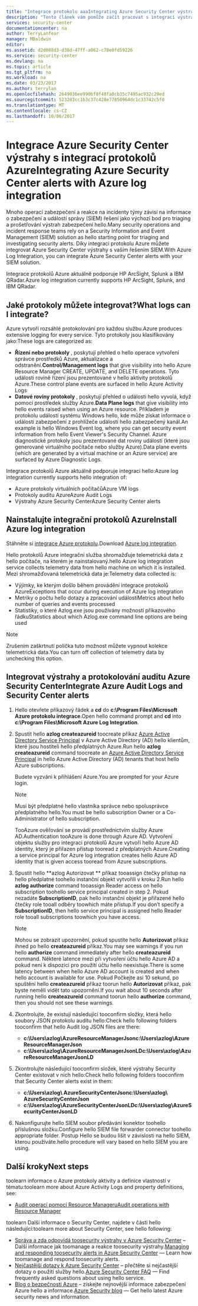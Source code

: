 ```yaml
---
title: "Integrace protokolu aaaIntegrating Azure Security Center výstrahy s Azure | Microsoft Docs"
description: "Tento článek vám pomůže začít pracovat s integrací výstrahy Security Center s integrací protokolů Azure."
services: security-center
documentationcenter: na
author: TerryLanfear
manager: MBaldwin
editor: 
ms.assetid: d2d088d3-d38d-47ff-a062-c78e0fd59226
ms.service: security-center
ms.devlang: na
ms.topic: article
ms.tgt_pltfrm: na
ms.workload: na
ms.date: 03/23/2017
ms.author: terrylan
ms.openlocfilehash: 2649036ee990bf0f48fa0cb35c7495ac932c29ed
ms.sourcegitcommit: 523283cc1b3c37c428e77850964dc1c33742c5f0
ms.translationtype: MT
ms.contentlocale: cs-CZ
ms.lasthandoff: 10/06/2017
---
```

# <a name="integrating-azure-security-center-alerts-with-azure-log-integration"></a><span data-ttu-id="73092-103">Integrace Azure Security Center výstrahy s integrací protokolů Azure</span><span class="sxs-lookup"><span data-stu-id="73092-103">Integrating Azure Security Center alerts with Azure log integration</span></span>
<span data-ttu-id="73092-104">Mnoho operací zabezpečení a reakce na incidenty týmy závisí na informace o zabezpečení a událostí správy (SIEM) řešení jako výchozí bod pro triaging a prošetřování výstrah zabezpečení hello.</span><span class="sxs-lookup"><span data-stu-id="73092-104">Many security operations and incident response teams rely on a Security Information and Event Management (SIEM) solution as hello starting point for triaging and investigating security alerts.</span></span> <span data-ttu-id="73092-105">Díky integraci protokolu Azure můžete integrovat Azure Security Center výstrahy s vaším řešením SIEM.</span><span class="sxs-lookup"><span data-stu-id="73092-105">With Azure Log Integration, you can integrate Azure Security Center alerts with your SIEM solution.</span></span>

<span data-ttu-id="73092-106">Integrace protokolů Azure aktuálně podporuje HP ArcSight, Splunk a IBM QRadar.</span><span class="sxs-lookup"><span data-stu-id="73092-106">Azure log integration currently supports HP ArcSight, Splunk, and IBM QRadar.</span></span>

## <a name="what-logs-can-i-integrate"></a><span data-ttu-id="73092-107">Jaké protokoly můžete integrovat?</span><span class="sxs-lookup"><span data-stu-id="73092-107">What logs can I integrate?</span></span>
<span data-ttu-id="73092-108">Azure vytvoří rozsáhlé protokolování pro každou službu.</span><span class="sxs-lookup"><span data-stu-id="73092-108">Azure produces extensive logging for every service.</span></span> <span data-ttu-id="73092-109">Tyto protokoly jsou klasifikovány jako:</span><span class="sxs-lookup"><span data-stu-id="73092-109">These logs are categorized as:</span></span>

* <span data-ttu-id="73092-110">**Řízení nebo protokoly** , poskytují přehled o hello operace vytvoření správce prostředků Azure, aktualizace a odstranění.</span><span class="sxs-lookup"><span data-stu-id="73092-110">**Control/Management logs** that give visibility into hello Azure Resource Manager CREATE, UPDATE, and DELETE operations.</span></span> <span data-ttu-id="73092-111">Tyto události rovině řízení jsou prezentované v hello aktivity protokolů Azure.</span><span class="sxs-lookup"><span data-stu-id="73092-111">These control plane events are surfaced in hello Azure Activity Logs</span></span>
* <span data-ttu-id="73092-112">**Datové roviny protokoly** , poskytují přehled o události hello vyvolá, když pomocí prostředek služby Azure.</span><span class="sxs-lookup"><span data-stu-id="73092-112">**Data Plane logs** that give visibility into hello events raised when using an Azure resource.</span></span> <span data-ttu-id="73092-113">Příkladem je protokolu událostí systému Windows hello, kde může získat informace o události zabezpečení z prohlížeče událostí hello zabezpečený kanál.</span><span class="sxs-lookup"><span data-stu-id="73092-113">An example is hello Windows Event log, where you can get security event information from hello Event Viewer's Security Channel.</span></span> <span data-ttu-id="73092-114">Azure diagnostické protokoly jsou prezentované dat roviny událostí (které jsou generované virtuálního počítače nebo služby Azure).</span><span class="sxs-lookup"><span data-stu-id="73092-114">Data plane events (which are generated by a virtual machine or an Azure service) are surfaced by Azure Diagnostic Logs.</span></span>

<span data-ttu-id="73092-115">Integrace protokolů Azure aktuálně podporuje integraci hello:</span><span class="sxs-lookup"><span data-stu-id="73092-115">Azure log integration currently supports hello integration of:</span></span>

* <span data-ttu-id="73092-116">Azure protokoly virtuálních počítačů</span><span class="sxs-lookup"><span data-stu-id="73092-116">Azure VM logs</span></span>
* <span data-ttu-id="73092-117">Protokoly auditu Azure</span><span class="sxs-lookup"><span data-stu-id="73092-117">Azure Audit Logs</span></span>
* <span data-ttu-id="73092-118">Výstrahy Azure Security Center</span><span class="sxs-lookup"><span data-stu-id="73092-118">Azure Security Center alerts</span></span>

## <a name="install-azure-log-integration"></a><span data-ttu-id="73092-119">Nainstalujte integrační protokolů Azure</span><span class="sxs-lookup"><span data-stu-id="73092-119">Install Azure log integration</span></span>
<span data-ttu-id="73092-120">Stáhněte si [integrace Azure protokolu](https://www.microsoft.com/download/details.aspx?id=53324).</span><span class="sxs-lookup"><span data-stu-id="73092-120">Download [Azure log integration](https://www.microsoft.com/download/details.aspx?id=53324).</span></span>

<span data-ttu-id="73092-121">Hello protokolů Azure integrační služba shromažďuje telemetrická data z hello počítače, na kterém je nainstalovaný.</span><span class="sxs-lookup"><span data-stu-id="73092-121">hello Azure log integration service collects telemetry data from hello machine on which it is installed.</span></span>  <span data-ttu-id="73092-122">Mezi shromažďovaná telemetrická data je:</span><span class="sxs-lookup"><span data-stu-id="73092-122">Telemetry data collected is:</span></span>

* <span data-ttu-id="73092-123">Výjimky, ke kterým došlo během provádění integrace protokolů Azure</span><span class="sxs-lookup"><span data-stu-id="73092-123">Exceptions that occur during execution of Azure log integration</span></span>
* <span data-ttu-id="73092-124">Metriky o počtu hello dotazy a zpracování událostí</span><span class="sxs-lookup"><span data-stu-id="73092-124">Metrics about hello number of queries and events processed</span></span>
* <span data-ttu-id="73092-125">Statistiky, o které Azlog.exe jsou používány možnosti příkazového řádku</span><span class="sxs-lookup"><span data-stu-id="73092-125">Statistics about which Azlog.exe command line options are being used</span></span>

> [!NOTE]
> <span data-ttu-id="73092-126">Zrušením zaškrtnutí políčka tuto možnost můžete vypnout kolekce telemetrická data.</span><span class="sxs-lookup"><span data-stu-id="73092-126">You can turn off collection of telemetry data by unchecking this option.</span></span>
>
>

## <a name="integrate-azure-audit-logs-and-security-center-alerts"></a><span data-ttu-id="73092-127">Integrovat výstrahy a protokolování auditu Azure Security Center</span><span class="sxs-lookup"><span data-stu-id="73092-127">Integrate Azure Audit Logs and Security Center alerts</span></span>
1. <span data-ttu-id="73092-128">Hello otevřete příkazový řádek a **cd** do **c:\Program Files\Microsoft Azure protokolu integrace**.</span><span class="sxs-lookup"><span data-stu-id="73092-128">Open hello command prompt and **cd** into **c:\Program Files\Microsoft Azure Log Integration**.</span></span>
2. <span data-ttu-id="73092-129">Spustit hello **azlog createazureid** toocreate příkaz [Azure Active Directory Service Principal](../active-directory/active-directory-application-objects.md) v Azure Active Directory (AD) hello klientům, které jsou hostiteli hello předplatných Azure.</span><span class="sxs-lookup"><span data-stu-id="73092-129">Run hello **azlog createazureid** command toocreate an [Azure Active Directory Service Principal](../active-directory/active-directory-application-objects.md) in hello Azure Active Directory (AD) tenants that host hello Azure subscriptions.</span></span>

    <span data-ttu-id="73092-130">Budete vyzváni k přihlášení Azure.</span><span class="sxs-lookup"><span data-stu-id="73092-130">You are prompted for your Azure login.</span></span>

   > [!NOTE]
   > <span data-ttu-id="73092-131">Musí být předplatné hello vlastníka správce nebo spolusprávce předplatného hello.</span><span class="sxs-lookup"><span data-stu-id="73092-131">You must be hello subscription Owner or a Co-Administrator of hello subscription.</span></span>
   >
   >

    <span data-ttu-id="73092-132">TooAzure ověřování se provádí prostřednictvím služby Azure AD.</span><span class="sxs-lookup"><span data-stu-id="73092-132">Authentication tooAzure is done through Azure AD.</span></span>  <span data-ttu-id="73092-133">Vytvoření objektu služby pro integraci protokolů Azure vytvoří hello Azure AD identity, který je přiřazen přístup tooread z předplatných Azure.</span><span class="sxs-lookup"><span data-stu-id="73092-133">Creating a service principal for Azure log integration creates hello Azure AD identity that is given access tooread from Azure subscriptions.</span></span>
3. <span data-ttu-id="73092-134">Spustit hello **azlog Autorizovat <SubscriptionID> ** příkaz tooassign čtečky přístup na hello předplatné toohello instanční objekt vytvořili v kroku 2.</span><span class="sxs-lookup"><span data-stu-id="73092-134">Run hello **azlog authorize <SubscriptionID>** command tooassign Reader access on hello subscription toohello service principal created in step 2.</span></span> <span data-ttu-id="73092-135">Pokud nezadáte **SubscriptionID**, pak hello instanční objekt je přiřazené hello čtečky role tooall odběry toowhich máte přístup.</span><span class="sxs-lookup"><span data-stu-id="73092-135">If you don’t specify a **SubscriptionID**, then hello service principal is assigned hello Reader role tooall subscriptions toowhich you have access.</span></span>

   > [!NOTE]
   > <span data-ttu-id="73092-136">Mohou se zobrazit upozornění, pokud spustíte hello **Autorizovat** příkaz ihned po hello **createazureid** příkaz.</span><span class="sxs-lookup"><span data-stu-id="73092-136">You may see warnings if you run hello **authorize** command immediately after hello **createazureid** command.</span></span> <span data-ttu-id="73092-137">Některé latence mezi při vytvoření účtu hello Azure AD a pokud není k dispozici pro použití účtu hello neexistuje.</span><span class="sxs-lookup"><span data-stu-id="73092-137">There is some latency between when hello Azure AD account is created and when hello account is available for use.</span></span> <span data-ttu-id="73092-138">Pokud Počkejte asi 10 sekund, po spuštění hello **createazureid** příkaz toorun hello **Autorizovat** příkaz, pak byste neměli vidět tato upozornění.</span><span class="sxs-lookup"><span data-stu-id="73092-138">If you wait about 10 seconds after running hello **createazureid** command toorun hello **authorize** command, then you should not see these warnings.</span></span>
   >
   >
4. <span data-ttu-id="73092-139">Zkontrolujte, že existují následující tooconfirm složky, která hello soubory JSON protokolu auditu hello:</span><span class="sxs-lookup"><span data-stu-id="73092-139">Check hello following folders tooconfirm that hello Audit log JSON files are there:</span></span>

   * <span data-ttu-id="73092-140">**c:\Users\azlog\AzureResourceManagerJson**</span><span class="sxs-lookup"><span data-stu-id="73092-140">**c:\Users\azlog\AzureResourceManagerJson**</span></span>
   * <span data-ttu-id="73092-141">**c:\Users\azlog\AzureResourceManagerJsonLD**</span><span class="sxs-lookup"><span data-stu-id="73092-141">**c:\Users\azlog\AzureResourceManagerJsonLD**</span></span>
5. <span data-ttu-id="73092-142">Zkontrolujte následující tooconfirm složek, které výstrahy Security Center existovat v nich hello:</span><span class="sxs-lookup"><span data-stu-id="73092-142">Check hello following folders tooconfirm that Security Center alerts exist in them:</span></span>

   * <span data-ttu-id="73092-143">**c:\Users\azlog\ AzureSecurityCenterJson**</span><span class="sxs-lookup"><span data-stu-id="73092-143">**c:\Users\azlog\ AzureSecurityCenterJson**</span></span>
   * <span data-ttu-id="73092-144">**c:\Users\azlog\AzureSecurityCenterJsonLD**</span><span class="sxs-lookup"><span data-stu-id="73092-144">**c:\Users\azlog\AzureSecurityCenterJsonLD**</span></span>
6. <span data-ttu-id="73092-145">Nakonfigurujte hello SIEM soubor předávání konektor toohello příslušnou složku.</span><span class="sxs-lookup"><span data-stu-id="73092-145">Configure hello SIEM file forwarder connector toohello appropriate folder.</span></span> <span data-ttu-id="73092-146">Postup Hello se budou lišit v závislosti na hello SIEM, kterou používáte.</span><span class="sxs-lookup"><span data-stu-id="73092-146">hello procedure will vary based on hello SIEM you are using.</span></span>

## <a name="next-steps"></a><span data-ttu-id="73092-147">Další kroky</span><span class="sxs-lookup"><span data-stu-id="73092-147">Next steps</span></span>
<span data-ttu-id="73092-148">toolearn informace o Azure protokoly aktivity a definice vlastností v tématu:</span><span class="sxs-lookup"><span data-stu-id="73092-148">toolearn more about Azure Activity Logs and property definitions, see:</span></span>

* [<span data-ttu-id="73092-149">Audit operací pomocí Resource Manageru</span><span class="sxs-lookup"><span data-stu-id="73092-149">Audit operations with Resource Manager</span></span>](../azure-resource-manager/resource-group-audit.md)

<span data-ttu-id="73092-150">toolearn Další informace o Security Center, najdete v části hello následující:</span><span class="sxs-lookup"><span data-stu-id="73092-150">toolearn more about Security Center, see hello following:</span></span>

* <span data-ttu-id="73092-151">[Správa a zda odpovídá toosecurity výstrahy v Azure Security Center](security-center-managing-and-responding-alerts.md) – Další informace jak toomanage a reakce toosecurity výstrahy.</span><span class="sxs-lookup"><span data-stu-id="73092-151">[Managing and responding toosecurity alerts in Azure Security Center](security-center-managing-and-responding-alerts.md) — Learn how toomanage and respond toosecurity alerts.</span></span>
* <span data-ttu-id="73092-152">[Nejčastější dotazy k Azure Security Center](security-center-faq.md) – přečtěte si nejčastější dotazy o použití služby hello.</span><span class="sxs-lookup"><span data-stu-id="73092-152">[Azure Security Center FAQ](security-center-faq.md) — Find frequently asked questions about using hello service.</span></span>
* <span data-ttu-id="73092-153">[Blog o bezpečnosti Azure](http://blogs.msdn.com/b/azuresecurity/) – získejte nejnovější informace zabezpečení Azure hello a informace.</span><span class="sxs-lookup"><span data-stu-id="73092-153">[Azure Security blog](http://blogs.msdn.com/b/azuresecurity/) — Get hello latest Azure security news and information.</span></span>

